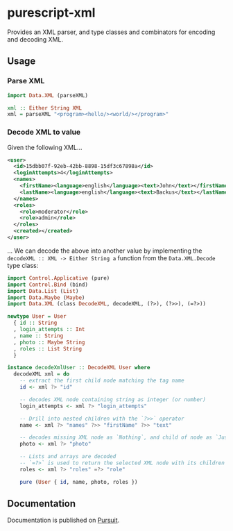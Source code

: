 # purescript-xml

Provides an XML parser, and type classes and combinators for encoding and decoding XML.

## Usage

### Parse XML

```purescript
import Data.XML (parseXML)

xml :: Either String XML
xml = parseXML "<program><hello/><world/></program>"
```

### Decode XML to value

Given the following XML...

```xml
<user>
  <id>15dbb07f-92eb-42bb-8898-15df3c67898a</id>
  <loginAttempts>4</loginAttempts>
  <names>
    <firstName><language>english</language><text>John</text></firstName>
    <lastName><language>english</language><text>Backus</text></lastName>
  </names>
  <roles>
    <role>moderator</role>
    <role>admin</role>
  </roles>
  <created></created>
</user>
```

... We can decode the above into another value by implementing the
`decodeXML :: XML -> Either String a` function from the `Data.XML.Decode` type class:

```purescript
import Control.Applicative (pure)
import Control.Bind (bind)
import Data.List (List)
import Data.Maybe (Maybe)
import Data.XML (class DecodeXML, decodeXML, (?>), (?>>), (=?>))

newtype User = User
  { id :: String
  , login_attempts :: Int
  , name :: String
  , photo :: Maybe String
  , roles :: List String
  }

instance decodeXmlUser :: DecodeXML User where
  decodeXML xml = do
    -- extract the first child node matching the tag name
    id <- xml ?> "id"

    -- decodes XML node containing string as integer (or number)
    login_attempts <- xml ?> "login_attempts"

    -- Drill into nested children with the `?>>` operator
    name <- xml ?> "names" ?>> "firstName" ?>> "text"

    -- decodes missing XML node as `Nothing`, and child of node as `Just a`
    photo <- xml ?> "photo"

    -- Lists and arrays are decoded
    -- `=?>` is used to return the selected XML node with its children filtered by a tag name
    roles <- xml ?> "roles" =?> "role"

    pure (User { id, name, photo, roles })
```

## Documentation

Documentation is published on [Pursuit](https://pursuit.purescript.org/packages/purescript-xml).
